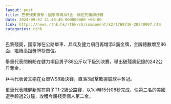 ```yaml
---
layout: post
title: 巴黎殘奧直擊｜國家隊再添3金　續位列獎牌榜首
date: 2024-09-07 21:40:40.000000000 +08:00
link: https://news.rthk.hk/rthk/ch/component/k2/1769736-20240907.htm
categories: rthk
---
```


巴黎殘奧，國家隊在公路單車、乒乓及健力項目再增添3面金牌，金牌總數增至86面，繼續高踞獎牌榜首位。

舉重代表閆盼盼在健力項目男子88公斤以下級別決賽，舉出破殘奧紀錄的242公斤奪金。

乒乓代表黃文娟在女單WS8級決賽，直落3局擊敗挪威球手奪冠。

單車代表陳健新就在男子T1-2級公路賽，以1小時15分08秒完成，快第二名的美國選手超過2分鐘，收穫今屆殘奧個人第二金。
